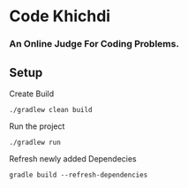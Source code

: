 # Code Khichdi
### An Online Judge For Coding Problems.

## Setup 

Create Build

``` grovy 
./gradlew clean build
```

Run the project 
```grovy
./gradlew run
```

Refresh newly added Dependecies 
```
gradle build --refresh-dependencies
```